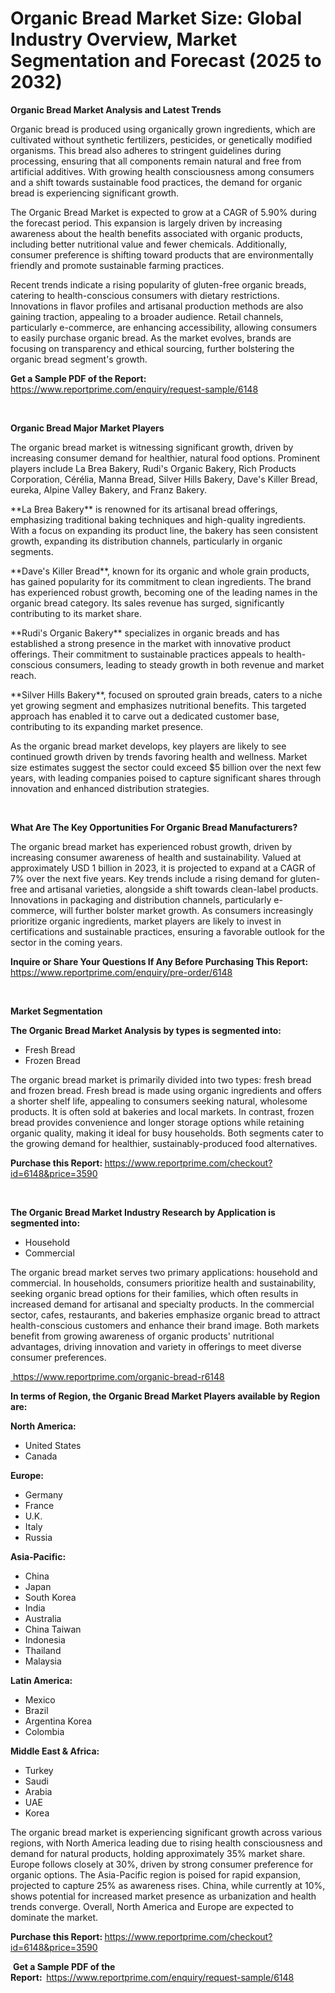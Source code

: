 <p><h1>Organic Bread Market Size: Global Industry Overview, Market Segmentation and Forecast (2025 to 2032)</h1></p><p><strong>Organic Bread Market Analysis and Latest Trends</strong></p>
<p><p>Organic bread is produced using organically grown ingredients, which are cultivated without synthetic fertilizers, pesticides, or genetically modified organisms. This bread also adheres to stringent guidelines during processing, ensuring that all components remain natural and free from artificial additives. With growing health consciousness among consumers and a shift towards sustainable food practices, the demand for organic bread is experiencing significant growth.</p><p>The Organic Bread Market is expected to grow at a CAGR of 5.90% during the forecast period. This expansion is largely driven by increasing awareness about the health benefits associated with organic products, including better nutritional value and fewer chemicals. Additionally, consumer preference is shifting toward products that are environmentally friendly and promote sustainable farming practices.</p><p>Recent trends indicate a rising popularity of gluten-free organic breads, catering to health-conscious consumers with dietary restrictions. Innovations in flavor profiles and artisanal production methods are also gaining traction, appealing to a broader audience. Retail channels, particularly e-commerce, are enhancing accessibility, allowing consumers to easily purchase organic bread. As the market evolves, brands are focusing on transparency and ethical sourcing, further bolstering the organic bread segment's growth.</p></p>
<p><strong>Get a Sample PDF of the Report:&nbsp;</strong> <a href="https://www.reportprime.com/enquiry/request-sample/6148?utm_campaign=4440&utm_medium=2&utm_source=Github&utm_content=ia&utm_term=14052025&utm_id=organic-bread">https://www.reportprime.com/enquiry/request-sample/6148</a></p>
<p>&nbsp;</p>
<p><strong>Organic Bread Major Market Players</strong></p>
<p><p>The organic bread market is witnessing significant growth, driven by increasing consumer demand for healthier, natural food options. Prominent players include La Brea Bakery, Rudi's Organic Bakery, Rich Products Corporation, Cérélia, Manna Bread, Silver Hills Bakery, Dave's Killer Bread, eureka, Alpine Valley Bakery, and Franz Bakery.</p><p>**La Brea Bakery** is renowned for its artisanal bread offerings, emphasizing traditional baking techniques and high-quality ingredients. With a focus on expanding its product line, the bakery has seen consistent growth, expanding its distribution channels, particularly in organic segments.</p><p>**Dave's Killer Bread**, known for its organic and whole grain products, has gained popularity for its commitment to clean ingredients. The brand has experienced robust growth, becoming one of the leading names in the organic bread category. Its sales revenue has surged, significantly contributing to its market share.</p><p>**Rudi's Organic Bakery** specializes in organic breads and has established a strong presence in the market with innovative product offerings. Their commitment to sustainable practices appeals to health-conscious consumers, leading to steady growth in both revenue and market reach.</p><p>**Silver Hills Bakery**, focused on sprouted grain breads, caters to a niche yet growing segment and emphasizes nutritional benefits. This targeted approach has enabled it to carve out a dedicated customer base, contributing to its expanding market presence.</p><p>As the organic bread market develops, key players are likely to see continued growth driven by trends favoring health and wellness. Market size estimates suggest the sector could exceed $5 billion over the next few years, with leading companies poised to capture significant shares through innovation and enhanced distribution strategies.</p></p>
<p>&nbsp;</p>
<p><strong>What Are The Key Opportunities For Organic Bread Manufacturers?</strong></p>
<p><p>The organic bread market has experienced robust growth, driven by increasing consumer awareness of health and sustainability. Valued at approximately USD 1 billion in 2023, it is projected to expand at a CAGR of 7% over the next five years. Key trends include a rising demand for gluten-free and artisanal varieties, alongside a shift towards clean-label products. Innovations in packaging and distribution channels, particularly e-commerce, will further bolster market growth. As consumers increasingly prioritize organic ingredients, market players are likely to invest in certifications and sustainable practices, ensuring a favorable outlook for the sector in the coming years.</p></p>
<p><strong>Inquire or Share Your Questions If Any Before Purchasing This Report:</strong> <a href="https://www.reportprime.com/enquiry/pre-order/6148?utm_campaign=4440&utm_medium=2&utm_source=Github&utm_content=ia&utm_term=14052025&utm_id=organic-bread">https://www.reportprime.com/enquiry/pre-order/6148</a></p>
<p>&nbsp;</p>
<p><strong>Market Segmentation</strong></p>
<p><strong>The Organic Bread Market Analysis by types is segmented into:</strong></p>
<p><ul><li>Fresh Bread</li><li>Frozen Bread</li></ul></p>
<p><p>The organic bread market is primarily divided into two types: fresh bread and frozen bread. Fresh bread is made using organic ingredients and offers a shorter shelf life, appealing to consumers seeking natural, wholesome products. It is often sold at bakeries and local markets. In contrast, frozen bread provides convenience and longer storage options while retaining organic quality, making it ideal for busy households. Both segments cater to the growing demand for healthier, sustainably-produced food alternatives.</p></p>
<p><strong>Purchase this Report:&nbsp;</strong><a href="https://www.reportprime.com/checkout?id=6148&price=3590&utm_campaign=4440&utm_medium=2&utm_source=Github&utm_content=ia&utm_term=14052025&utm_id=organic-bread">https://www.reportprime.com/checkout?id=6148&price=3590</a></p>
<p>&nbsp;</p>
<p><strong>The Organic Bread Market Industry Research by Application is segmented into:</strong></p>
<p><ul><li>Household</li><li>Commercial</li></ul></p>
<p><p>The organic bread market serves two primary applications: household and commercial. In households, consumers prioritize health and sustainability, seeking organic bread options for their families, which often results in increased demand for artisanal and specialty products. In the commercial sector, cafes, restaurants, and bakeries emphasize organic bread to attract health-conscious customers and enhance their brand image. Both markets benefit from growing awareness of organic products' nutritional advantages, driving innovation and variety in offerings to meet diverse consumer preferences.</p></p>
<p><a href="https://www.reportprime.com/organic-bread-r6148?utm_campaign=4440&utm_medium=2&utm_source=Github&utm_content=ia&utm_term=14052025&utm_id=organic-bread">&nbsp;https://www.reportprime.com/organic-bread-r6148</a></p>
<p><strong>In terms of Region, the Organic Bread Market Players available by Region are:</strong></p>
<p>
    <p> <strong> North America: </strong>
        <ul>
            <li>United States</li>
            <li>Canada</li>
        </ul>
        </p> 
    <p> <strong> Europe: </strong>
        <ul>
            <li>Germany</li>
            <li>France</li>
            <li>U.K.</li>
            <li>Italy</li>
            <li>Russia</li>
        </ul>
        </p> 
    <p> <strong> Asia-Pacific: </strong>
        <ul>
            <li>China</li>
            <li>Japan</li>
            <li>South Korea</li>
            <li>India</li>
            <li>Australia</li>
            <li>China Taiwan</li>
            <li>Indonesia</li>
            <li>Thailand</li>
            <li>Malaysia</li>
        </ul>
        </p> 
    <p> <strong> Latin America: </strong>
        <ul>
            <li>Mexico</li>
            <li>Brazil</li>
            <li>Argentina Korea</li>
            <li>Colombia</li>
        </ul>
        </p> 
    <p> <strong> Middle East & Africa: </strong>
        <ul>
            <li>Turkey</li>
            <li>Saudi</li>
            <li>Arabia</li>
            <li>UAE</li>
            <li>Korea</li>
        </ul>
    </p>
    </p>
<p><p>The organic bread market is experiencing significant growth across various regions, with North America leading due to rising health consciousness and demand for natural products, holding approximately 35% market share. Europe follows closely at 30%, driven by strong consumer preference for organic options. The Asia-Pacific region is poised for rapid expansion, projected to capture 25% as awareness rises. China, while currently at 10%, shows potential for increased market presence as urbanization and health trends converge. Overall, North America and Europe are expected to dominate the market.</p></p>
<p><strong>Purchase this Report: </strong><a href="https://www.reportprime.com/checkout?id=6148&price=3590&utm_campaign=4440&utm_medium=2&utm_source=Github&utm_content=ia&utm_term=14052025&utm_id=organic-bread">https://www.reportprime.com/checkout?id=6148&price=3590</a></p>
<p>&nbsp;<strong>Get a Sample PDF of the Report:&nbsp;&nbsp;</strong><a href="https://www.reportprime.com/enquiry/request-sample/6148?utm_campaign=4440&utm_medium=2&utm_source=Github&utm_content=ia&utm_term=14052025&utm_id=organic-bread">https://www.reportprime.com/enquiry/request-sample/6148</a></p>
<p><strong></strong></p>
<p><p></p><p></p><p></p></p>